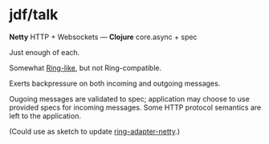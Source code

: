# jdf/talk

**Netty** HTTP + Websockets &mdash; **Clojure** core.async + spec

Just enough of each.

Somewhat [Ring-like](https://github.com/ring-clojure/ring), but not Ring-compatible.

Exerts backpressure on both incoming and outgoing messages.

Ougoing messages are validated to spec; application may choose to use provided specs for incoming messages. Some HTTP protocol semantics are left to the application.

(Could use as sketch to update [ring-adapter-netty](https://github.com/shenfeng/async-ring-adapter/blob/master/src/ring/adapter/netty.clj).)